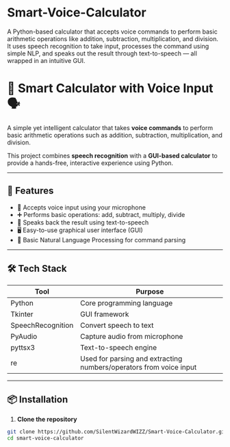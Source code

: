 # Smart-Voice-Calculator
A Python-based calculator that accepts voice commands to perform basic arithmetic operations like addition, subtraction, multiplication, and division. It uses speech recognition to take input, processes the command using simple NLP, and speaks out the result through text-to-speech — all wrapped in an intuitive GUI.
# 🔢 Smart Calculator with Voice Input 🗣️

A simple yet intelligent calculator that takes **voice commands** to perform basic arithmetic operations such as addition, subtraction, multiplication, and division.

This project combines **speech recognition** with a **GUI-based calculator** to provide a hands-free, interactive experience using Python.

---

## 🚀 Features

- 🎤 Accepts voice input using your microphone
- ➕ Performs basic operations: add, subtract, multiply, divide
- 📢 Speaks back the result using text-to-speech
- 🖥️ Easy-to-use graphical user interface (GUI)
- 🧠 Basic Natural Language Processing for command parsing

---

## 🛠️ Tech Stack

| Tool         | Purpose                            |
|--------------|-------------------------------------|
| Python       | Core programming language          |
| Tkinter      | GUI framework                      |
| SpeechRecognition | Convert speech to text       |
| PyAudio      | Capture audio from microphone      |
| pyttsx3      | Text-to-speech engine              |
| re           | Used for parsing and extracting numbers/operators from voice input |

---

## 📦 Installation

1. **Clone the repository**

```bash
git clone https://github.com/SilentWizardWIZZ/Smart-Voice-Calculator.git
cd smart-voice-calculator

